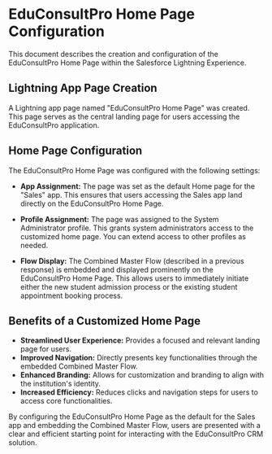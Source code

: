 # EduConsultPro Home Page Configuration

This document describes the creation and configuration of the EduConsultPro Home Page within the Salesforce Lightning Experience.

## Lightning App Page Creation

A Lightning app page named "EduConsultPro Home Page" was created. This page serves as the central landing page for users accessing the EduConsultPro application.

## Home Page Configuration

The EduConsultPro Home Page was configured with the following settings:

* **App Assignment:** The page was set as the default Home page for the "Sales" app.  This ensures that users accessing the Sales app land directly on the EduConsultPro Home Page.  
* **Profile Assignment:** The page was assigned to the System Administrator profile. This grants system administrators access to the customized home page.  You can extend access to other profiles as needed.

* **Flow Display:** The Combined Master Flow (described in a previous response) is embedded and displayed prominently on the EduConsultPro Home Page.  This allows users to immediately initiate either the new student admission process or the existing student appointment booking process.


## Benefits of a Customized Home Page

* **Streamlined User Experience:** Provides a focused and relevant landing page for users.
* **Improved Navigation:**  Directly presents key functionalities through the embedded Combined Master Flow.
* **Enhanced Branding:**  Allows for customization and branding to align with the institution's identity.
* **Increased Efficiency:**  Reduces clicks and navigation steps for users to access core functionalities.


By configuring the EduConsultPro Home Page as the default for the Sales app and embedding the Combined Master Flow, users are presented with a clear and efficient starting point for interacting with the EduConsultPro CRM solution.
